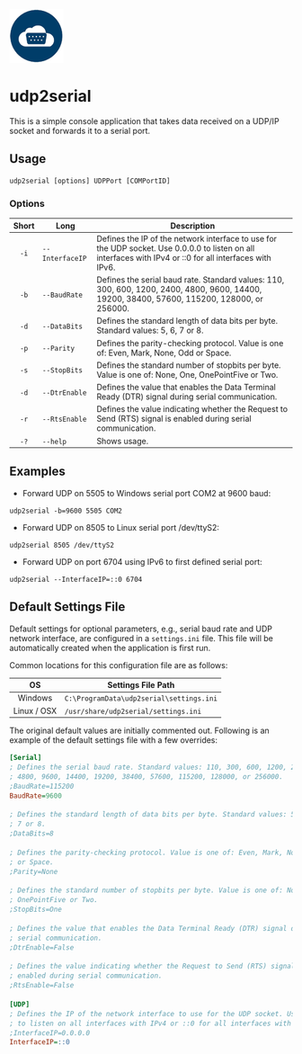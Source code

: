 [![udp2serial](udp2serial.png)](https://gridprotectionalliance.github.io/udp2serial/)

# udp2serial
This is a simple console application that takes data received on a UDP/IP socket and forwards it to a serial port.

## Usage
```shell
udp2serial [options] UDPPort [COMPortID]
```

### Options
| Short | Long | Description |
|:-----:|------|-------------|
| `-i` | <nobr>`--InterfaceIP`</nobr> | Defines the IP of the network interface to use for the UDP socket. Use 0.0.0.0 to listen on all interfaces with IPv4 or ::0 for all interfaces with IPv6. |
| `-b` | `--BaudRate` | Defines the serial baud rate. Standard values: 110, 300, 600, 1200, 2400, 4800, 9600, 14400, 19200, 38400, 57600, 115200, 128000, or 256000. |
| `-d` | `--DataBits` | Defines the standard length of data bits per byte. Standard values: 5, 6, 7 or 8. |
| `-p` | `--Parity` | Defines the parity-checking protocol. Value is one of: Even, Mark, None, Odd or Space. |
| `-s` | `--StopBits` | Defines the standard number of stopbits per byte. Value is one of: None, One, OnePointFive or Two. |
| `-d` | `--DtrEnable` | Defines the value that enables the Data Terminal Ready (DTR) signal during serial communication. |
| `-r` | `--RtsEnable` | Defines the value indicating whether the Request to Send (RTS) signal is enabled during serial communication. |
| `-?` | `--help` | Shows usage. |

## Examples
* Forward UDP on 5505 to Windows serial port COM2 at 9600 baud:
```shell
udp2serial -b=9600 5505 COM2
```
* Forward UDP on 8505 to Linux serial port /dev/ttyS2:
```shell
udp2serial 8505 /dev/ttyS2
```
* Forward UDP on port 6704 using IPv6 to first defined serial port:
```shell
udp2serial --InterfaceIP=::0 6704
```

## Default Settings File
Default settings for optional parameters, e.g., serial baud rate and UDP network interface, are configured in a `settings.ini` file. This file will be automatically created when the application is first run.

Common locations for this configuration file are as follows:

|      OS     | Settings File Path                       |
|:-----------:|------------------------------------------|
|   Windows   | `C:\ProgramData\udp2serial\settings.ini` |
| Linux / OSX | `/usr/share/udp2serial/settings.ini`     |

The original default values are initially commented out. Following is an example of the default settings file with a few overrides:

```ini
[Serial]
; Defines the serial baud rate. Standard values: 110, 300, 600, 1200, 2400,
; 4800, 9600, 14400, 19200, 38400, 57600, 115200, 128000, or 256000.
;BaudRate=115200
BaudRate=9600

; Defines the standard length of data bits per byte. Standard values: 5, 6,
; 7 or 8.
;DataBits=8

; Defines the parity-checking protocol. Value is one of: Even, Mark, None, Odd
; or Space.
;Parity=None

; Defines the standard number of stopbits per byte. Value is one of: None, One,
; OnePointFive or Two.
;StopBits=One

; Defines the value that enables the Data Terminal Ready (DTR) signal during
; serial communication.
;DtrEnable=False

; Defines the value indicating whether the Request to Send (RTS) signal is
; enabled during serial communication.
;RtsEnable=False

[UDP]
; Defines the IP of the network interface to use for the UDP socket. Use 0.0.0.0
; to listen on all interfaces with IPv4 or ::0 for all interfaces with IPv6.
;InterfaceIP=0.0.0.0
InterfaceIP=::0
```

